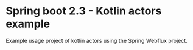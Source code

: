 # Spring boot 2.3  - Kotlin actors example

Example usage project of kotlin actors using the Spring Webflux project.